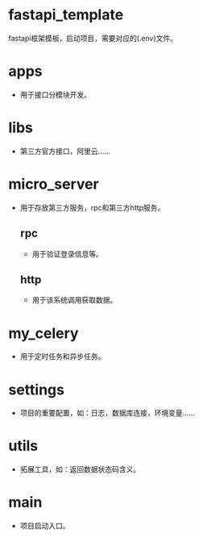 # fastapi_template
fastapi框架模板，启动项目，需要对应的(.env)文件。
# apps
- 用于接口分模块开发。
# libs
-   第三方官方接口，阿里云……
# micro_server
- 用于存放第三方服务，rpc和第三方http服务。
    ## rpc
    - 用于验证登录信息等。
    ## http
    - 用于该系统调用获取数据。
# my_celery
- 用于定时任务和异步任务。
# settings
- 项目的重要配置，如：日志，数据库连接，环境变量……
# utils
- 拓展工具，如：返回数据状态码含义。
# main
-   项目启动入口。
